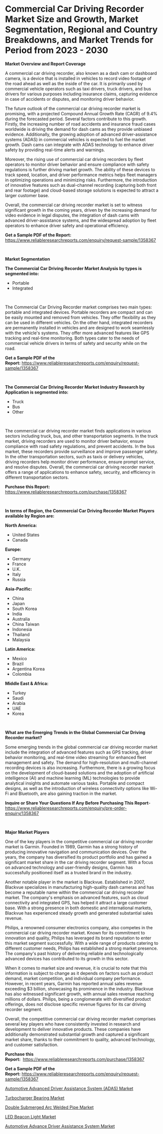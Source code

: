 <p><h1>Commercial Car Driving Recorder Market Size and Growth, Market Segmentation, Regional and Country Breakdowns, and Market Trends for Period from 2023 -  2030</h1></p><p><strong>Market Overview and Report Coverage</strong></p>
<p><p>A commercial car driving recorder, also known as a dash cam or dashboard camera, is a device that is installed in vehicles to record video footage of the road ahead as well as the inside of the car. It is primarily used by commercial vehicle operators such as taxi drivers, truck drivers, and bus drivers for various purposes including insurance claims, capturing evidence in case of accidents or disputes, and monitoring driver behavior.</p><p>The future outlook of the commercial car driving recorder market is promising, with a projected Compound Annual Growth Rate (CAGR) of 9.4% during the forecasted period. Several factors contribute to this growth. Firstly, the increasing number of road accidents and insurance fraud cases worldwide is driving the demand for dash cams as they provide unbiased evidence. Additionally, the growing adoption of advanced driver-assistance systems (ADAS) in commercial vehicles is expected to fuel the market growth. Dash cams can integrate with ADAS technology to enhance driver safety by providing real-time alerts and warnings.</p><p>Moreover, the rising use of commercial car driving recorders by fleet operators to monitor driver behavior and ensure compliance with safety regulations is further driving market growth. The ability of these devices to track speed, location, and driver performance metrics helps fleet managers in optimizing operations and minimizing risks. Furthermore, the introduction of innovative features such as dual-channel recording (capturing both front and rear footage) and cloud-based storage solutions is expected to attract a larger customer base.</p><p>Overall, the commercial car driving recorder market is set to witness significant growth in the coming years, driven by the increasing demand for video evidence in legal disputes, the integration of dash cams with advanced driver-assistance systems, and the widespread adoption by fleet operators to enhance driver safety and operational efficiency.</p></p>
<p><strong>Get a Sample PDF of the Report:</strong> <a href="https://www.reliableresearchreports.com/enquiry/request-sample/1358367">https://www.reliableresearchreports.com/enquiry/request-sample/1358367</a></p>
<p>&nbsp;</p>
<p><strong>Market Segmentation</strong></p>
<p><strong>The Commercial Car Driving Recorder Market Analysis by types is segmented into:</strong></p>
<p><ul><li>Portable</li><li>Integrated</li></ul></p>
<p>&nbsp;</p>
<p><p>The Commercial Car Driving Recorder market comprises two main types: portable and integrated devices. Portable recorders are compact and can be easily mounted and removed from vehicles. They offer flexibility as they can be used in different vehicles. On the other hand, integrated recorders are permanently installed in vehicles and are designed to work seamlessly with the vehicle's systems. They offer more advanced features like GPS tracking and real-time monitoring. Both types cater to the needs of commercial vehicle drivers in terms of safety and security while on the road.</p></p>
<p><strong>Get a Sample PDF of the Report:</strong>&nbsp;<a href="https://www.reliableresearchreports.com/enquiry/request-sample/1358367">https://www.reliableresearchreports.com/enquiry/request-sample/1358367</a></p>
<p>&nbsp;</p>
<p><strong>The Commercial Car Driving Recorder Market Industry Research by Application is segmented into:</strong></p>
<p><ul><li>Truck</li><li>Bus</li><li>Other</li></ul></p>
<p>&nbsp;</p>
<p><p>The commercial car driving recorder market finds applications in various sectors including truck, bus, and other transportation segments. In the truck market, driving recorders are used to monitor driver behavior, ensure compliance with road safety regulations, and prevent accidents. In the bus market, these recorders provide surveillance and improve passenger safety. In the other transportation sectors, such as taxis or delivery vehicles, driving recorders help monitor driver performance, ensure prompt service, and resolve disputes. Overall, the commercial car driving recorder market offers a range of applications to enhance safety, security, and efficiency in different transportation sectors.</p></p>
<p><strong>Purchase this Report:</strong>&nbsp; <a href="https://www.reliableresearchreports.com/purchase/1358367">https://www.reliableresearchreports.com/purchase/1358367</a></p>
<p>&nbsp;</p>
<p><strong>In terms of Region, the Commercial Car Driving Recorder Market Players available by Region are:</strong></p>
<p>
    <p> <strong> North America: </strong>
        <ul>
            <li>United States</li>
            <li>Canada</li>
        </ul>
        </p> 
    <p> <strong> Europe: </strong>
        <ul>
            <li>Germany</li>
            <li>France</li>
            <li>U.K.</li>
            <li>Italy</li>
            <li>Russia</li>
        </ul>
        </p> 
    <p> <strong> Asia-Pacific: </strong>
        <ul>
            <li>China</li>
            <li>Japan</li>
            <li>South Korea</li>
            <li>India</li>
            <li>Australia</li>
            <li>China Taiwan</li>
            <li>Indonesia</li>
            <li>Thailand</li>
            <li>Malaysia</li>
        </ul>
        </p> 
    <p> <strong> Latin America: </strong>
        <ul>
            <li>Mexico</li>
            <li>Brazil</li>
            <li>Argentina Korea</li>
            <li>Colombia</li>
        </ul>
        </p> 
    <p> <strong> Middle East & Africa: </strong>
        <ul>
            <li>Turkey</li>
            <li>Saudi</li>
            <li>Arabia</li>
            <li>UAE</li>
            <li>Korea</li>
        </ul>
    </p>
    </p>
<p>&nbsp;</p>
<p><strong>What are the Emerging Trends in the Global Commercial Car Driving Recorder market?</strong></p>
<p><p>Some emerging trends in the global commercial car driving recorder market include the integration of advanced features such as GPS tracking, driver behavior monitoring, and real-time video streaming for enhanced fleet management and safety. The demand for high-resolution and multi-channel recording devices is also increasing. Furthermore, there is a growing focus on the development of cloud-based solutions and the adoption of artificial intelligence (AI) and machine learning (ML) technologies to provide analytical insights and automate various tasks. Portable and compact designs, as well as the introduction of wireless connectivity options like Wi-Fi and Bluetooth, are also gaining traction in the market.</p></p>
<p><strong>Inquire or Share Your Questions If Any Before Purchasing This Report</strong>- <a href="https://www.reliableresearchreports.com/enquiry/pre-order-enquiry/1358367">https://www.reliableresearchreports.com/enquiry/pre-order-enquiry/1358367</a></p>
<p>&nbsp;</p>
<p><strong>Major Market Players</strong></p>
<p><p>One of the key players in the competitive commercial car driving recorder market is Garmin. Founded in 1989, Garmin has a strong history of producing innovative navigation and communication devices. Over the years, the company has diversified its product portfolio and has gained a significant market share in the car driving recorder segment. With a focus on advanced technology and user-friendly designs, Garmin has successfully positioned itself as a trusted brand in the industry.</p><p>Another notable player in the market is Blackvue. Established in 2007, Blackvue specializes in manufacturing high-quality dash cameras and has become a reputable name within the commercial car driving recorder market. The company's emphasis on advanced features, such as cloud connectivity and integrated GPS, has helped it attract a large customer base. With a strong presence in both domestic and international markets, Blackvue has experienced steady growth and generated substantial sales revenue.</p><p>Philips, a renowned consumer electronics company, also competes in the commercial car driving recorder market. Known for its commitment to innovation and quality, Philips has leveraged its brand reputation to enter this market segment successfully. With a wide range of products catering to different customer needs, Philips has established a strong market presence. The company's past history of delivering reliable and technologically advanced devices has contributed to its growth in this sector.</p><p>When it comes to market size and revenue, it is crucial to note that this information is subject to change as it depends on factors such as product demand, market competition, and individual company performance. However, in recent years, Garmin has reported annual sales revenue exceeding $3 billion, showcasing its prominence in the industry. Blackvue has also witnessed significant growth, with annual sales revenue reaching millions of dollars. Philips, being a conglomerate with diversified product offerings, does not disclose specific revenue figures for its car driving recorder segment.</p><p>Overall, the competitive commercial car driving recorder market comprises several key players who have consistently invested in research and development to deliver innovative products. These companies have additionally demonstrated substantial growth and captured a significant market share, thanks to their commitment to quality, advanced technology, and customer satisfaction.</p></p>
<p><strong>Purchase this Report:</strong>&nbsp;&nbsp;<a href="https://www.reliableresearchreports.com/purchase/1358367">https://www.reliableresearchreports.com/purchase/1358367</a></p>
<p></p>
<p><strong>Get a Sample PDF of the Report:</strong>&nbsp;<a href="https://www.reliableresearchreports.com/enquiry/request-sample/1358367">https://www.reliableresearchreports.com/enquiry/request-sample/1358367</a></p>
<p><p><a href="https://github.com/rahu1501/Market-Research-Report-List-1/blob/main/automotive-advanced-driver-assistance-system-adas-market.md">Automotive Advanced Driver Assistance System (ADAS) Market</a></p><p><a href="https://medium.com/@lowellgreen2023/turbocharger-bearing-market-research-report-its-history-and-forecast-2023-to-2030-fe29a41ea443">Turbocharger Bearing Market</a></p><p><a href="https://medium.com/@madelynyost/double-submerged-arc-welded-pipe-market-insight-market-trends-growth-forecasted-from-2023-to-8cc39cbf6d6b">Double Submerged Arc Welded Pipe Market</a></p><p><a href="https://www.linkedin.com/pulse/led-beacon-light-market-size-growth-forecast-from-2023-ytpre/">LED Beacon Light Market</a></p><p><a href="https://github.com/rahu1503/Market-Research-Report-List-1/blob/main/automotive-advance-driver-assistance-system-market.md">Automotive Advance Driver Assistance System Market</a></p></p>